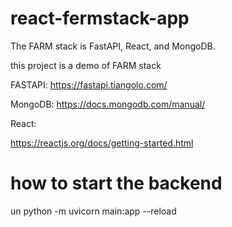 # react-fermstack-app

The FARM stack is FastAPI, React, and MongoDB. 

this project is a demo of FARM stack

FASTAPI:
https://fastapi.tiangolo.com/

MongoDB:
https://docs.mongodb.com/manual/

React:

https://reactjs.org/docs/getting-started.html

# how to start the backend
un python -m uvicorn main:app --reload
